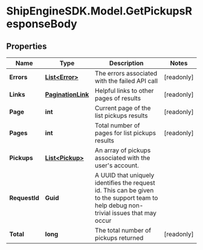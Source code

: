 # ShipEngineSDK.Model.GetPickupsResponseBody

## Properties

Name | Type | Description | Notes
------------ | ------------- | ------------- | -------------
**Errors** | [**List&lt;Error&gt;**](Error.md) | The errors associated with the failed API call | [readonly] 
**Links** | [**PaginationLink**](PaginationLink.md) | Helpful links to other pages of results | [readonly] 
**Page** | **int** | Current page of the list pickups results | [readonly] 
**Pages** | **int** | Total number of pages for list pickups results | [readonly] 
**Pickups** | [**List&lt;Pickup&gt;**](Pickup.md) | An array of pickups associated with the user&#39;s account. | 
**RequestId** | **Guid** | A UUID that uniquely identifies the request id. This can be given to the support team to help debug non-trivial issues that may occur  | 
**Total** | **long** | The total number of pickups returned | [readonly] 

